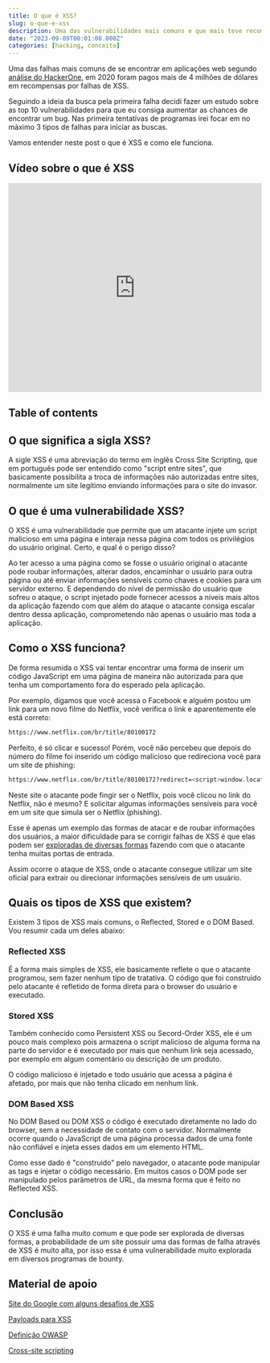 ```yaml
---
title: O que é XSS?
slug: o-que-e-xss
description: Uma das vulnerabilidades mais comuns e que mais teve recompensas em programas de bug bounty nos últimos anos, o XSS.
date: "2023-09-09T00:01:08.000Z"
categories: [hacking, conceito]
---
```


Uma das falhas mais comuns de se encontrar em aplicações web segundo [análise do HackerOne](https://www.hackerone.com/top-ten-vulnerabilities), em 2020 foram pagos mais de 4 milhões de dólares em recompensas por falhas de XSS.

Seguindo a ideia da busca pela primeira falha decidi fazer um estudo sobre as top 10 vulnerabilidades para que eu consiga aumentar as chances de encontrar um bug. Nas primeira tentativas de programas irei focar em no máximo 3 tipos de falhas para iniciar as buscas.

Vamos entender neste post o que é XSS e como ele funciona.

## Vídeo sobre o que é XSS

<iframe width="100%" height="415"
src="https://www.youtube.com/embed/JCG0JNVDRTg"
frameborder="0"
allow="accelerometer; autoplay; encrypted-media; gyroscope; picture-in-picture"
allowfullscreen></iframe>

## Table of contents

## O que significa a sigla XSS?

A sigle XSS é uma abreviação do termo em inglês Cross Site Scripting, que em português pode ser entendido como "script entre sites", que basicamente possibilita a troca de informações não autorizadas entre sites, normalmente um site legítimo enviando informações para o site do invasor.

## O que é uma vulnerabilidade XSS?

O XSS é uma vulnerabilidade que permite que um atacante injete um script malicioso em uma página e interaja nessa página com todos os privilégios do usuário original. Certo, e qual é o perigo disso?

Ao ter acesso a uma página como se fosse o usuário original o atacante pode roubar informações, alterar dados, encaminhar o usuário para outra página ou até enviar informações sensíveis como chaves e cookies para um servidor externo. E dependendo do nível de permissão do usuário que sofreu o ataque, o script injetado pode fornecer acessos a níveis mais altos da aplicação fazendo com que além do ataque o atacante consiga escalar dentro dessa aplicação, comprometendo não apenas o usuário mas toda a aplicação.

## Como o XSS funciona?

De forma resumida o XSS vai tentar encontrar uma forma de inserir um código JavaScript em uma página de maneira não autorizada para que tenha um comportamento fora do esperado pela aplicação.

Por exemplo, digamos que você acessa o Facebook e alguém postou um link para um novo filme do Netflix, você verifica o link e aparentemente ele está correto:

```html
https://www.netflix.com/br/title/80100172
```

Perfeito, é só clicar e sucesso! Porém, você não percebeu que depois do número do filme foi inserido um código malicioso que redireciona você para um site de phishing:

```sh
https://www.netflix.com/br/title/80100172?redirect=<script>window.location.href="https://evil.com"</script>
```

Neste site o atacante pode fingir ser o Netflix, pois você clicou no link do Netflix, não é mesmo? E solicitar algumas informações sensíveis para você em um site que simula ser o Netflix (phishing).

Esse é apenas um exemplo das formas de atacar e de roubar informações dos usuários, a maior dificuldade para se corrigir falhas de XSS é que elas podem ser [exploradas de diversas formas](https://github.com/payloadbox/xss-payload-list) fazendo com que o atacante tenha muitas portas de entrada.

Assim ocorre o ataque de XSS, onde o atacante consegue utilizar um site oficial para extrair ou direcionar informações sensíveis de um usuário.

## Quais os tipos de XSS que existem?

Existem 3 tipos de XSS mais comuns, o Reflected, Stored e o DOM Based. Vou resumir cada um deles abaixo:

### Reflected XSS

É a forma mais simples de XSS, ele basicamente reflete o que o atacante programou, sem fazer nenhum tipo de tratativa. O código que foi construido pelo atacante é refletido de forma direta para o browser do usuário e executado.

### Stored XSS

Também conhecido como Persistent XSS ou Secord-Order XSS, ele é um pouco mais complexo pois armazena o script malicioso de alguma forma na parte do servidor e é executado por mais que nenhum link seja acessado, por exemplo em algum comentário ou descrição de um produto.

O código malicioso é injetado e todo usuário que acessa a página é afetado, por mais que não tenha clicado em nenhum link.

### DOM Based XSS

No DOM Based ou DOM XSS o código é executado diretamente no lado do browser, sem a necessidade de contato com o servidor. Normalmente ocorre quando o JavaScript de uma página processa dados de uma fonte não confiável e injeta esses dados em um elemento HTML.

Como esse dado é "construido" pelo navegador, o atacante pode manipular as tags e injetar o código necessário. Em muitos casos o DOM pode ser manipulado pelos parâmetros de URL, da mesma forma que é feito no Reflected XSS.

## Conclusão

O XSS é uma falha muito comum e que pode ser explorada de diversas formas, a probabilidade de um site possuir uma das formas de falha através de XSS é muito alta, por isso essa é uma vulnerabilidade muito explorada em diversos programas de bounty.

## Material de apoio

[Site do Google com alguns desafios de XSS](https://xss-game.appspot.com/)

[Payloads para XSS](https://github.com/payloadbox/xss-payload-list)

[Definição OWASP](https://owasp.org/www-community/attacks/xss/)

[Cross-site scripting](https://en.wikipedia.org/wiki/Cross-site_scripting)